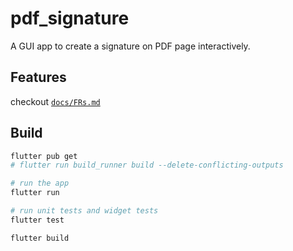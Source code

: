 # pdf_signature

A GUI app to create a signature on PDF page interactively.

## Features

checkout [`docs/FRs.md`](docs/FRs.md)

## Build

```bash
flutter pub get
# flutter run build_runner build --delete-conflicting-outputs

# run the app
flutter run

# run unit tests and widget tests
flutter test

flutter build
```
